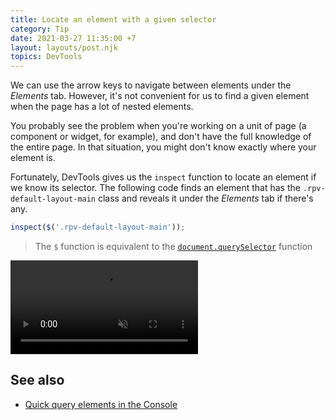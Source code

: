 ```yaml
---
title: Locate an element with a given selector
category: Tip
date: 2021-03-27 11:35:00 +7
layout: layouts/post.njk
topics: DevTools
---
```


We can use the arrow keys to navigate between elements under the _Elements_ tab. However, it's not convenient for us to find a given element when the page has a lot of nested elements.

You probably see the problem when you're working on a unit of page (a component or widget, for example), and don't have the full knowledge of the entire page. In that situation, you might don't know exactly where your element is.

Fortunately, DevTools gives us the `inspect` function to locate an element if we know its selector. The following code finds an element that has the `.rpv-default-layout-main` class and reveals it under the _Elements_ tab if there's any.

```js
inspect($('.rpv-default-layout-main'));
```

> The `$` function is equivalent to the [`document.querySelector`](/quick-query-elements-in-the-console) function

<video loop muted controls>
    <source src="/assets/img/inspect-function.mp4" type="video/mp4">
</video>

## See also

-   [Quick query elements in the Console](/quick-query-elements-in-the-console)
